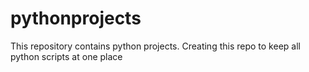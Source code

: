 # pythonprojects
This repository contains python projects. Creating this repo to keep all python scripts at one place
